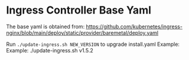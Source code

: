 # Ingress Controller Base Yaml
The base yaml is obtained from:
https://github.com/kubernetes/ingress-nginx/blob/main/deploy/static/provider/baremetal/deploy.yaml


Run `./update-ingress.sh NEW_VERSION` to upgrade install.yaml
Example: Example: ./update-ingress.sh v1.5.2 
